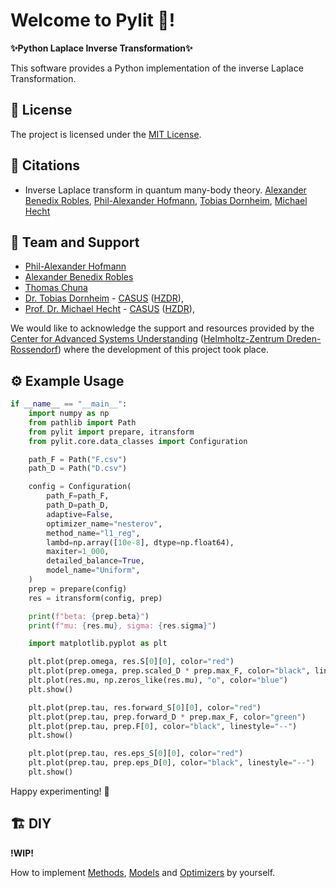 # Welcome to Pylit 🚀!

**✨Python Laplace Inverse Transformation✨**

This software provides a Python implementation of the inverse Laplace Transformation.

## 📜 License

The project is licensed under the [MIT License](LICENSE.txt).

## 💬 Citations

- Inverse Laplace transform in quantum many-body theory. [Alexander Benedix Robles](a.benedix-robles@hzdr.de), [Phil-Alexander Hofmann](mailto:philhofmann@outlook.com), [Tobias Dornheim](t.dornheim@hzdr.de), [Michael Hecht](m.hecht@hzdr.de)

## 👥 Team and Support

- [Phil-Alexander Hofmann](https://github.com/philippocalippo/)
- [Alexander Benedix Robles](https://github.com/alexanderbenedix/)
- [Thomas Chuna](https://github.com/chunatho)
- [Dr. Tobias Dornheim](https://www.casus.science/de-de/team-members/dr-tobias-dornheim/) - [CASUS](https://www.casus.science/) ([HZDR](https://www.hzdr.de/)),
- [Prof. Dr. Michael Hecht](https://www.casus.science/de-de/team-members/michael-hecht/) - [CASUS](https://www.casus.science/) ([HZDR](https://www.hzdr.de/)),


We would like to acknowledge the support and resources provided by the [Center for Advanced Systems Understanding](https://www.casus.science/) ([Helmholtz-Zentrum Dreden-Rossendorf](https://www.hzdr.de/)) where the development of this project took place.


## ⚙️ Example Usage

```python
if __name__ == "__main__":
    import numpy as np
    from pathlib import Path
    from pylit import prepare, itransform
    from pylit.core.data_classes import Configuration

    path_F = Path("F.csv")
    path_D = Path("D.csv")

    config = Configuration(
        path_F=path_F,
        path_D=path_D,
        adaptive=False,
        optimizer_name="nesterov",
        method_name="l1_reg",
        lambd=np.array([10e-8], dtype=np.float64),
        maxiter=1_000,
        detailed_balance=True,
        model_name="Uniform",
    )
    prep = prepare(config)
    res = itransform(config, prep)

    print(f"beta: {prep.beta}")
    print(f"mu: {res.mu}, sigma: {res.sigma}")

    import matplotlib.pyplot as plt

    plt.plot(prep.omega, res.S[0][0], color="red")
    plt.plot(prep.omega, prep.scaled_D * prep.max_F, color="black", linestyle="--")
    plt.plot(res.mu, np.zeros_like(res.mu), "o", color="blue")
    plt.show()

    plt.plot(prep.tau, res.forward_S[0][0], color="red")
    plt.plot(prep.tau, prep.forward_D * prep.max_F, color="green")
    plt.plot(prep.tau, prep.F[0], color="black", linestyle="--")
    plt.show()

    plt.plot(prep.tau, res.eps_S[0][0], color="red")
    plt.plot(prep.tau, prep.eps_D[0], color="black", linestyle="--")
    plt.show()
```

Happy experimenting! 🎉

## 🏗️ DIY

**!WIP!**

How to implement [Methods](#), [Models](#) and [Optimizers](#) by yourself.
